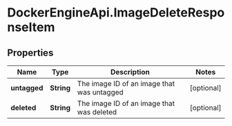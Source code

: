 # DockerEngineApi.ImageDeleteResponseItem

## Properties
Name | Type | Description | Notes
------------ | ------------- | ------------- | -------------
**untagged** | **String** | The image ID of an image that was untagged | [optional] 
**deleted** | **String** | The image ID of an image that was deleted | [optional] 


